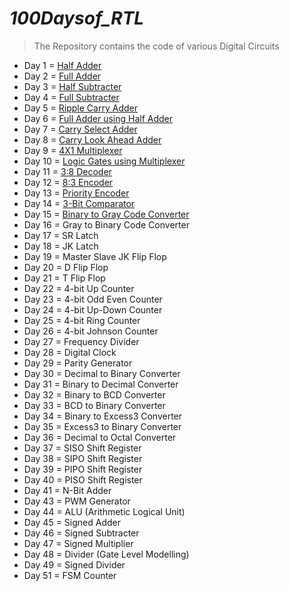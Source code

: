 # ***100Daysof_RTL***
> The Repository contains the code of various Digital Circuits

 *  Day 1 = [Half Adder](https://github.com/maazm007/100Daysof_RTL/tree/main/1-%20Half%20Adder)
 *  Day 2 = [Full Adder](https://github.com/maazm007/100Daysof_RTL/tree/main/2-%20Full%20Adder)
 *  Day 3 = [Half Subtracter](https://github.com/maazm007/100Daysof_RTL/tree/main/3-%20Half%20Subtracter)
 *  Day 4 = [Full Subtracter](https://github.com/maazm007/100Daysof_RTL/tree/main/4-%20Full%20Subtracter)
 *  Day 5 = [Ripple Carry Adder](https://github.com/maazm007/100Daysof_RTL/tree/main/5-%20Ripple%20Carry%20Adder)
 *  Day 6 = [Full Adder using Half Adder](https://github.com/maazm007/100Daysof_RTL/tree/main/6-%20Full%20Adder%20using%20Half%20Adder)
 *  Day 7 = [Carry Select Adder](https://github.com/maazm007/100Daysof_RTL/tree/main/7-%20Carry%20Select%20Adder)
 *  Day 8 = [Carry Look Ahead Adder](https://github.com/maazm007/100Daysof_RTL/tree/main/8-%20Carry%20Look%20Ahead%20Adder)
 *  Day 9 = [4X1 Multiplexer](https://github.com/maazm007/100Daysof_RTL/tree/main/9-%204-1%20Multiplexer)
 *  Day 10 = [Logic Gates using Multiplexer](https://github.com/maazm007/100Daysof_RTL/tree/main/10-%20Gates%20using%20Multiplexer)
 *  Day 11 = [3:8 Decoder](https://github.com/maazm007/100Daysof_RTL/tree/main/11-%203-8%20Decoder)
 *  Day 12 = [8:3 Encoder](https://github.com/maazm007/100Daysof_RTL/tree/main/12-%208-3%20Encoder)
 *  Day 13 = [Priority Encoder](https://github.com/maazm007/100Daysof_RTL/tree/main/13-%20Priority%20Encoder)
 *  Day 14 = [3-Bit Comparator](https://github.com/maazm007/100Daysof_RTL/tree/main/14-%203%20Bit%20Comparator)
 *  Day 15 = [Binary to Gray Code Converter](https://github.com/maazm007/100Daysof_RTL/tree/main/15-%20Binary%20to%20Gray%20Converter)
 *  Day 16 = Gray to Binary Code Converter
 *  Day 17 = SR Latch
 *  Day 18 = JK Latch
 *  Day 19 = Master Slave JK Flip Flop
 *  Day 20 = D Flip Flop
 *  Day 21 = T Flip Flop
 *  Day 22 = 4-bit Up Counter
 *  Day 23 = 4-bit Odd Even Counter
 *  Day 24 = 4-bit Up-Down Counter
 *  Day 25 = 4-bit Ring Counter
 *  Day 26 = 4-bit Johnson Counter
 *  Day 27 = Frequency Divider
 *  Day 28 = Digital Clock
 *  Day 29 = Parity Generator
 *  Day 30 = Decimal to Binary Converter
 *  Day 31 = Binary to Decimal Converter
 *  Day 32 = Binary to BCD Converter
 *  Day 33 = BCD to Binary Converter
 *  Day 34 = Binary to Excess3 Converter
 *  Day 35 = Excess3 to Binary Converter
 *  Day 36 = Decimal to Octal Converter
 *  Day 37 = SISO Shift Register
 *  Day 38 = SIPO Shift Register
 *  Day 39 = PIPO Shift Register
 *  Day 40 = PISO Shift Register
 *  Day 41 = N-Bit Adder
 *  Day 43 = PWM Generator
 *  Day 44 = ALU (Arithmetic Logical Unit)
 *  Day 45 = Signed Adder
 *  Day 46 = Signed Subtracter
 *  Day 47 = Signed Multiplier
 *  Day 48 = Divider (Gate Level Modelling)
 *  Day 49 = Signed Divider
 *  Day 51 = FSM Counter